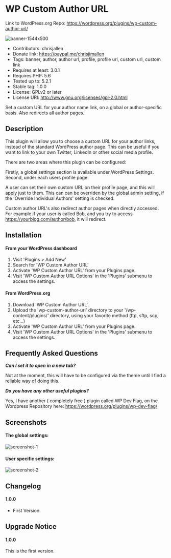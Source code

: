 # WP Custom Author URL

Link to WordPress.org Repo: https://wordpress.org/plugins/wp-custom-author-url/

![banner-1544x500](https://user-images.githubusercontent.com/1681063/57973868-4bd10680-79a7-11e9-9058-4d3973076fe2.png)

- Contributors: chrisjallen
- Donate link: https://paypal.me/chrisjimallen
- Tags: banner, author, author url, profile, profile url, custom url, custom link
- Requires at least: 3.0.1
- Requires PHP: 5.6
- Tested up to: 5.2.1
- Stable tag: 1.0.0
- License: GPLv2 or later
- License URI: http://www.gnu.org/licenses/gpl-2.0.html

Set a custom URL for your author name link, on a global or author-specific basis. Also redirects all author pages.

## Description

This plugin will allow you to choose a custom URL for your author links, instead of the standard WordPress author page.
This can be useful if you want to link to your own Twitter, LinkedIn or other social media profile.

There are two areas where this plugin can be configured: 

Firstly, a global settings section is available under WordPress Settings. Second, under each users profile page.

A user can set their own custom URL on their profile page, and this will apply just to them. 
This can can be overriden by the global admin setting, if the 'Override Individual Authors' setting is checked.

Custom author URL's also redirect author pages when directly accessed. 
For example if your user is called Bob, and you try to access https://yourblog.com/author/bob, it will redirect.


## Installation

#### From your WordPress dashboard

1. Visit 'Plugins > Add New'
2. Search for 'WP Custom Author URL'
3. Activate 'WP Custom Author URL' from your Plugins page.
4. Visit 'WP Custom Author URL Options' in the 'Plugins' submenu to access the settings.

#### From WordPress.org

1. Download 'WP Custom Author URL'.
2. Upload the 'wp-custom-author-url' directory to your '/wp-content/plugins/' directory, using your favorite method (ftp, sftp, scp, etc...)
3. Activate 'WP Custom Author URL' from your Plugins page.
4. Visit 'WP Custom Author URL Options' in the 'Plugins' submenu to access the settings.

## Frequently Asked Questions

**_Can I set it to open in a new tab?_**

Not at the moment, this will have to be configured via the theme until I find a reliable way of doing this.

**_Do you have any other useful plugins?_**

Yes, I have another ( completely free ) plugin called WP Dev Flag, on the Wordpress Repository here: 
https://wordpress.org/plugins/wp-dev-flag/


## Screenshots

#### The global settings:
![screenshot-1](https://user-images.githubusercontent.com/1681063/57973853-175d4a80-79a7-11e9-862f-675dda2b70bc.png)
#### User specific settings:
![screenshot-2](https://user-images.githubusercontent.com/1681063/57973859-26dc9380-79a7-11e9-8003-4d0473efc727.png)


## Changelog

#### 1.0.0
* First Version.

## Upgrade Notice

#### 1.0.0
This is the first version.
